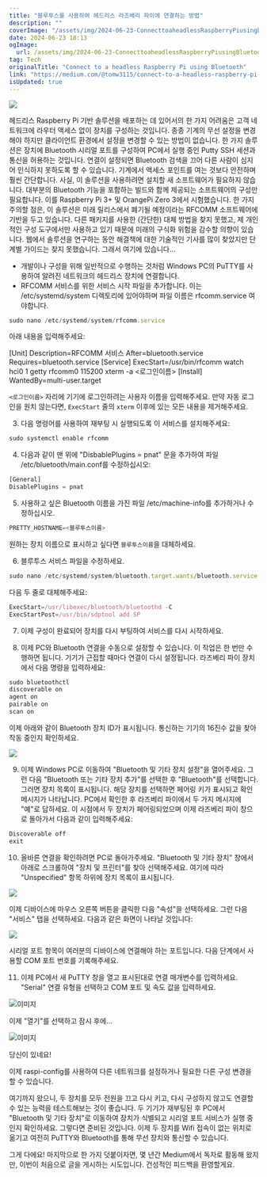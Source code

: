 ```yaml
---
title: "블루투스를 사용하여 헤드리스 라즈베리 파이에 연결하는 방법"
description: ""
coverImage: "/assets/img/2024-06-23-ConnecttoaheadlessRaspberryPiusingBluetooth_0.png"
date: 2024-06-23 18:13
ogImage: 
  url: /assets/img/2024-06-23-ConnecttoaheadlessRaspberryPiusingBluetooth_0.png
tag: Tech
originalTitle: "Connect to a headless Raspberry Pi using Bluetooth"
link: "https://medium.com/@tomw3115/connect-to-a-headless-raspberry-pi-using-bluetooth-0e61c05e1b68"
isUpdated: true
---
```






<img src="/assets/img/2024-06-23-ConnecttoaheadlessRaspberryPiusingBluetooth_0.png" />

헤드리스 Raspberry Pi 기반 솔루션을 배포하는 데 있어서의 한 가지 어려움은 고객 네트워크에 라우터 액세스 없이 장치를 구성하는 것입니다. 종종 기계의 무선 설정을 변경해야 하지만 클라이언트 환경에서 설정을 변경할 수 있는 방법이 없습니다. 한 가지 솔루션은 장치에 Bluetooth 시리얼 포트를 구성하여 PC에서 실행 중인 Putty SSH 세션과 통신을 허용하는 것입니다. 연결이 설정되면 Bluetooth 검색을 끄어 다른 사람이 심지어 인식하지 못하도록 할 수 있습니다. 기계에서 액세스 포인트를 여는 것보다 안전하며 훨씬 간단합니다. 사실, 이 솔루션을 사용하려면 설치할 새 소프트웨어가 필요하지 않습니다. 대부분의 Bluetooth 기능을 포함하는 빌드와 함께 제공되는 소프트웨어의 구성만 필요합니다. 이를 Raspberry Pi 3+ 및 OrangePi Zero 3에서 시험했습니다. 한 가지 주의할 점은, 이 솔루션은 미래 릴리스에서 폐기될 예정이라는 RFCOMM 소프트웨어에 기반을 두고 있습니다. 다른 패키지를 사용한 (간단한) 대체 방법을 찾지 못했고, 제 개인적인 구성 도구에서만 사용하고 있기 때문에 미래의 구식화 위험을 감수할 의향이 있습니다. 웹에서 솔루션을 연구하는 동안 해결책에 대한 기술적인 기사를 많이 찾았지만 단계별 가이드는 찾지 못했습니다. 그래서 여기에 있습니다...

- 개발이나 구성을 위해 일반적으로 수행하는 것처럼 Windows PC의 PuTTY를 사용하여 알려진 네트워크의 헤드리스 장치에 연결합니다.
- RFCOMM 서비스를 위한 서비스 시작 파일을 추가합니다. 이는 /etc/systemd/system 디렉토리에 있어야하며 파일 이름은 rfcomm.service 여야합니다.

```js
sudo nano /etc/systemd/system/rfcomm.service
```

<div class="content-ad"></div>

아래 내용을 입력해주세요:


[Unit]
Description=RFCOMM 서비스
After=bluetooth.service
Requires=bluetooth.service
[Service]
ExecStart=/usr/bin/rfcomm watch hci0 1 getty rfcomm0 115200 xterm -a <로그인이름>
[Install]
WantedBy=multi-user.target


`<로그인이름>` 자리에 기기에 로그인하려는 사용자 이름을 입력해주세요. 만약 자동 로그인을 원치 않는다면, `ExecStart` 줄의 `xterm` 이후에 있는 모든 내용을 제거해주세요.

3. 다음 명령어를 사용하여 재부팅 시 실행되도록 이 서비스를 설치해주세요:

<div class="content-ad"></div>

```js
sudo systemctl enable rfcomm
```

4. 다음과 같이 맨 위에 "DisbablePlugins = pnat" 문을 추가하여 파일 /etc/bluetooth/main.conf를 수정하십시오:

```js
[General]
DisablePlugins = pnat
```

5. 사용하고 싶은 Bluetooth 이름을 가진 파일 /etc/machine-info를 추가하거나 수정하십시오.

<div class="content-ad"></div>

```js
PRETTY_HOSTNAME=<블루투스이름>
```

원하는 장치 이름으로 표시하고 싶다면 `블루투스이름`을 대체하세요.

6. 블루투스 서비스 파일을 수정하세요.

```js
sudo nano /etc/systemd/system/bluetooth.target.wants/bluetooth.service
```

<div class="content-ad"></div>

다음 두 줄로 대체해주세요:

```js
ExecStart=/usr/libexec/bluetooth/bluetoothd -C
ExecStartPost=/usr/bin/sdptool add SP
```

<div class="content-ad"></div>

7. 이제 구성이 완료되어 장치를 다시 부팅하여 서비스를 다시 시작하세요.

8. 이제 PC와 Bluetooth 연결을 수동으로 설정할 수 있습니다. 이 작업은 한 번만 수행하면 됩니다. 기기가 근접할 때마다 연결이 다시 설정됩니다. 라즈베리 파이 장치에서 다음 명령을 입력하세요:

```js
sudo bluetoothctl
discoverable on
agent on
pairable on
scan on
```

이제 아래와 같이 Bluetooth 장치 ID가 표시됩니다. 통신하는 기기의 16진수 값을 찾아 작동 중인지 확인하세요.

<div class="content-ad"></div>

<img src="/assets/img/2024-06-23-ConnecttoaheadlessRaspberryPiusingBluetooth_1.png" />

9. 이제 Windows PC로 이동하여 "Bluetooth 및 기타 장치 설정"을 열어주세요. 그런 다음 "Bluetooth 또는 기타 장치 추가"를 선택한 후 "Bluetooth"를 선택합니다. 그러면 장치 목록이 표시됩니다. 해당 장치를 선택하면 페어링 키가 표시되고 확인 메시지가 나타납니다. PC에서 확인한 후 라즈베리 파이에서 두 가지 메시지에 "예"로 답하세요. 이 시점에서 두 장치가 페어링되었으며 이제 라즈베리 파이 창으로 돌아가서 다음과 같이 입력해주세요:

```js
Discoverable off
exit
```

10. 올바른 연결을 확인하려면 PC로 돌아가주세요. "Bluetooth 및 기타 장치" 창에서 아래로 스크롤하여 "장치 및 프린터"를 찾아 선택해주세요. 여기에 따라 "Unspecified" 항목 하위에 장치 목록이 표시됩니다.

<div class="content-ad"></div>


<img src="/assets/img/2024-06-23-ConnecttoaheadlessRaspberryPiusingBluetooth_2.png" />

이제 디바이스에 마우스 오른쪽 버튼을 클릭한 다음 "속성"을 선택하세요. 그런 다음 "서비스" 탭을 선택하세요. 다음과 같은 화면이 나타날 것입니다:

<img src="/assets/img/2024-06-23-ConnecttoaheadlessRaspberryPiusingBluetooth_3.png" />

시리얼 포트 항목이 여러분의 디바이스에 연결해야 하는 포트입니다. 다음 단계에서 사용할 COM 포트 번호를 기록해주세요.


<div class="content-ad"></div>

11. 이제 PC에서 새 PuTTY 창을 열고 표시된대로 연결 매개변수를 입력하세요. "Serial" 연결 유형을 선택하고 COM 포트 및 속도 값을 입력하세요.

![이미지](/assets/img/2024-06-23-ConnecttoaheadlessRaspberryPiusingBluetooth_4.png)

이제 "열기"를 선택하고 잠시 후에...

![이미지](/assets/img/2024-06-23-ConnecttoaheadlessRaspberryPiusingBluetooth_5.png)

<div class="content-ad"></div>

당신이 있네요!

이제 raspi-config를 사용하여 다른 네트워크를 설정하거나 필요한 다른 구성 변경을 할 수 있습니다.

여기까지 왔으니, 두 장치를 모두 전원을 끄고 다시 키고, 다시 구성하지 않고도 연결할 수 있는 능력을 테스트해보는 것이 좋습니다. 두 기기가 재부팅된 후 PC에서 "Bluetooth 및 기타 장치"로 이동하여 장치가 식별되고 시리얼 포트 서비스가 실행 중인지 확인하세요. 그렇다면 준비된 것입니다. 이제 두 장치를 Wifi 접속이 없는 위치로 옮기고 여전히 PuTTY와 Bluetooth를 통해 무선 장치와 통신할 수 있습니다.

그게 다에요! 마지막으로 한 가지 덧붙이자면, 몇 년간 Medium에서 독자로 활동해 왔지만, 이번이 처음으로 글을 게시하는 시도입니다. 건성적인 피드백을 환영할게요.